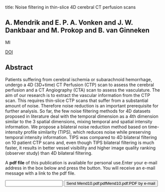 title: Noise filtering in thin-slice 4D cerebral CT perfusion scans

## A. Mendrik and E. P. A. Vonken and J. W. Dankbaar and M. Prokop and B. van Ginneken
MI

<a href="https://doi.org/10.1117/12.843813">DOI</a>

## Abstract
Patients suffering from cerebral ischemia or subarachnoid hemorrhage, undergo a 4D (3D+time) CT Perfusion (CTP) scan to assess the cerebral perfusion and a CT Angiography (CTA) scan to assess the vasculature. The aim of our research is to extract the vascular information from the CTP scan. This requires thin-slice CTP scans that suffer from a substantial amount of noise. Therefore noise reduction is an important prerequisite for further analysis. So far, the few noise filtering methods for 4D datasets proposed in literature deal with the temporal dimension as a 4th dimension similar to the 3 spatial dimensions, mixing temporal and spatial intensity information. We propose a bilateral noise reduction method based on time-intensity profile similarity (TIPS), which reduces noise while preserving temporal intensity information. TIPS was compared to 4D bilateral filtering on 10 patient CTP scans and, even though TIPS bilateral filtering is much faster, it results in better vessel visibility and higher image quality ranking (observer study) than 4D bilateral filtering.

A <b>pdf file</b> of this publication is available for personal use.Enter your e-mail address in the box below and press the button. You will receive an e-mail message with a link to the pdf file.
<form action="sender.php">  <input type="text" name="email">  <input type="submit" value="Send Mend10.pdf:pdfMend10.pdf:PDF by e-mail"></form>